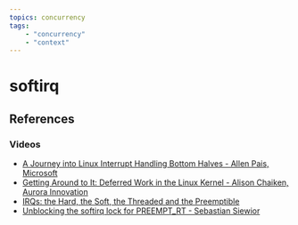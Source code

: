 ```yaml
---
topics: concurrency
tags:
    - "concurrency"
    - "context"
---
```


# softirq

## References

### Videos

- [A Journey into Linux Interrupt Handling Bottom Halves - Allen Pais, Microsoft](https://youtu.be/kC-SB8k02aE)
- [Getting Around to It: Deferred Work in the Linux Kernel - Alison Chaiken, Aurora Innovation](https://youtu.be/rmv40f5K8AI)
- [IRQs: the Hard, the Soft, the Threaded and the Preemptible](https://youtu.be/-pehAzaP1eg)
- [Unblocking the softirq lock for PREEMPT_RT - Sebastian Siewior](https://youtu.be/rrb9KdHrFSw)


